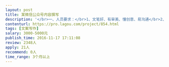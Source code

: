 ```yaml
---                
layout: post       
title: 某微信公众号内容撰写           
description: '</br>一、人员要求：</br>1、文笔好、有审美、懂创意、易沟通</br>2、要有较为充裕的时间来进行写作，每周1-3篇</br>3、内容贴近热点，可以参考“猎豹移动”微信号，行业热点类内容</br>'     
contenturl: https://pro.lagou.com/project/854.html      
tags: [文案写作]            
salary: 3000-5000元          
publish_time: 2016-11-17 17:11:08         
review: 2348人                   
apply: 21人                   
recommend: 0人                   
time_range: 3个月以上              
---                 
```

